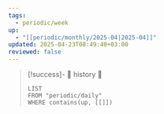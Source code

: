 ```yaml
---
tags:
  - periodic/week
up:
  - "[[periodic/monthly/2025-04|2025-04]]"
updated: 2025-04-23T08:49:40+03:00
reviewed: false
---
```


> [!success]- 🔻 history 🔻
> ```dataview
> LIST
> FROM "periodic/daily"
> WHERE contains(up, [[]])
> ```
